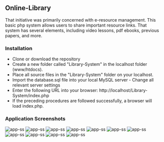 
## Online-Library

That initiative was primarily concerned with e-resource management. This basic php system allows users to share important resource links. That system has several elements, including video lessons, pdf ebooks, previous papers, and more.

### Installation  
- Clone or download the repository 
- Create a new folder called "Library-System" in the localhost folder (www/htdocs).
- Place all source files in the "Library-System" folder on your localhost.
- Import the database.sql file into your local MySQL server - Change all relevant server settings 
- Enter the following URL into your browser: http://localhost/Library-System/index.php
- If the preceding procedures are followed successfully, a browser will load index.php.

### Application Screenshots

![app-ss](https://github.com/Deshan555/Online-Library/blob/master/app-screens/Screenshot_3.png)
![app-ss](https://github.com/Deshan555/Online-Library/blob/master/app-screens/Screenshot_4.png)
![app-ss](https://github.com/Deshan555/Online-Library/blob/master/app-screens/Screenshot_6.png)
![app-ss](https://github.com/Deshan555/Online-Library/blob/master/app-screens/Screenshot_7.png)
![app-ss](https://github.com/Deshan555/Online-Library/blob/master/app-screens/Screenshot_8.png)
![app-ss](https://github.com/Deshan555/Online-Library/blob/master/app-screens/Screenshot_9.png)
![app-ss](https://github.com/Deshan555/Online-Library/blob/master/app-screens/Screenshot_10.png)
![app-ss](https://github.com/Deshan555/Online-Library/blob/master/app-screens/Screenshot_11.png)
![app-ss](https://github.com/Deshan555/Online-Library/blob/master/app-screens/Screenshot_12.png)
![app-ss](https://github.com/Deshan555/Online-Library/blob/master/app-screens/Screenshot_13.png)
![app-ss](https://github.com/Deshan555/Online-Library/blob/master/app-screens/Screenshot_14.png)
